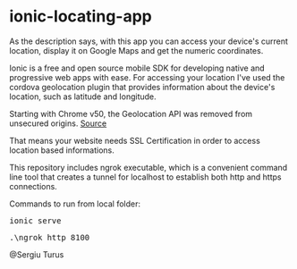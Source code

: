 # ionic-locating-app

As the description says, with this app you can access your device's current location, display it on Google Maps and get the numeric coordinates.

Ionic is a free and open source mobile SDK for developing native and progressive web apps with ease. For accessing your location I've used the cordova geolocation plugin that provides information about the device's location, such as latitude and longitude.

Starting with Chrome v50, the Geolocation API was removed from unsecured origins. <a href="https://developers.google.com/web/updates/2016/04/geolocation-on-secure-contexts-only">Source</a>

That means your website needs SSL Certification in order to access location based informations.

This repository includes ngrok executable, which is a convenient command line tool that creates a tunnel for localhost to establish both http and https connections.

Commands to run from local folder:
<pre>ionic serve</pre>
<pre>.\ngrok http 8100</pre>

 @Sergiu Turus
